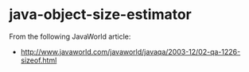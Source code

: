 java-object-size-estimator
==========================

From the following JavaWorld article:
 * http://www.javaworld.com/javaworld/javaqa/2003-12/02-qa-1226-sizeof.html
